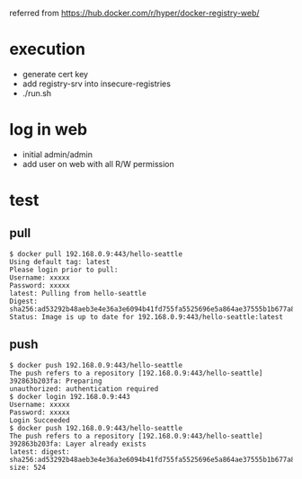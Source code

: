 referred from https://hub.docker.com/r/hyper/docker-registry-web/ 
# execution
* generate cert key
* add registry-srv into insecure-registries
* ./run.sh
# log in web 
* initial admin/admin
* add user on web with all R/W permission
# test
## pull
```
$ docker pull 192.168.0.9:443/hello-seattle
Using default tag: latest
Please login prior to pull:
Username: xxxxx
Password: xxxxx
latest: Pulling from hello-seattle
Digest: sha256:ad53292b48aeb3e4e36a3e6094b41fd755fa5525696e5a864ae37555b1b677a8
Status: Image is up to date for 192.168.0.9:443/hello-seattle:latest
```
## push
```
$ docker push 192.168.0.9:443/hello-seattle
The push refers to a repository [192.168.0.9:443/hello-seattle]
392863b203fa: Preparing 
unauthorized: authentication required
$ docker login 192.168.0.9:443
Username: xxxxx
Password: xxxxx
Login Succeeded
$ docker push 192.168.0.9:443/hello-seattle
The push refers to a repository [192.168.0.9:443/hello-seattle]
392863b203fa: Layer already exists 
latest: digest: sha256:ad53292b48aeb3e4e36a3e6094b41fd755fa5525696e5a864ae37555b1b677a8 size: 524
```
